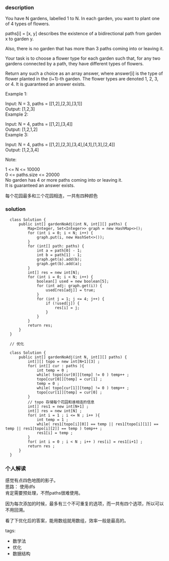 ### description    
  You have N gardens, labelled 1 to N.  In each garden, you want to plant one of 4 types of flowers.  
    
  paths[i] = [x, y] describes the existence of a bidirectional path from garden x to garden y.  
    
  Also, there is no garden that has more than 3 paths coming into or leaving it.  
    
  Your task is to choose a flower type for each garden such that, for any two gardens connected by a path, they have different types of flowers.  
    
  Return any such a choice as an array answer, where answer[i] is the type of flower planted in the (i+1)-th garden.  The flower types are denoted 1, 2, 3, or 4.  It is guaranteed an answer exists.  
    
     
    
  Example 1:  
    
  Input: N = 3, paths = [[1,2],[2,3],[3,1]]  
  Output: [1,2,3]  
  Example 2:  
    
  Input: N = 4, paths = [[1,2],[3,4]]  
  Output: [1,2,1,2]  
  Example 3:  
    
  Input: N = 4, paths = [[1,2],[2,3],[3,4],[4,1],[1,3],[2,4]]  
  Output: [1,2,3,4]  
     
    
  Note:  
    
  1 <= N <= 10000  
  0 <= paths.size <= 20000  
  No garden has 4 or more paths coming into or leaving it.  
  It is guaranteed an answer exists.  
    
  每个花园最多和三个花园相连，一共有四种颜色  
### solution    
```    
  class Solution {  
      public int[] gardenNoAdj(int N, int[][] paths) {  
          Map<Integer, Set<Integer>> graph = new HashMap<>();  
          for (int i = 0; i < N; i++) {  
              graph.put(i, new HashSet<>());  
          }  
          for (int[] path: paths) {  
              int a = path[0] - 1;  
              int b = path[1] - 1;  
              graph.get(a).add(b);  
              graph.get(b).add(a);  
          }  
          int[] res = new int[N];  
          for (int i = 0; i < N; i++) {  
              boolean[] used = new boolean[5];  
              for (int adj: graph.get(i)) {  
                  used[res[adj]] = true;  
              }  
              for (int j = 1; j <= 4; j++) {  
                  if (!used[j]) {  
                      res[i] = j;  
                  }  
              }  
          }  
          return res;  
      }  
  }  
    
  // 优化   
    
  class Solution {  
      public int[] gardenNoAdj(int N, int[][] paths) {  
          int[][] topo = new int[N+1][3] ;  
          for( int[] cur : paths ){  
              int temp = 0 ;  
              while( topo[cur[0]][temp] != 0 ) temp++ ;  
              topo[cur[0]][temp] = cur[1] ;  
              temp = 0 ;  
              while( topo[cur[1]][temp] != 0 ) temp++ ;  
              topo[cur[1]][temp] = cur[0] ;  
          }  
          // topo 存储每个花园和谁相连的信息  
          int[] res1 = new int[N+1] ;  
          int[] res = new int[N] ;  
          for( int i = 1 ; i <= N ; i++ ){  
              int temp = 1 ;  
              while( res1[topo[i][0]] == temp || res1[topo[i][1]] == temp || res1[topo[i][2]] == temp ) temp++ ;  
              res1[i] = temp ;  
          }  
          for( int i = 0 ; i < N ; i++ ) res[i] = res1[i+1] ;  
          return res ;  
      }  
  }  
```    
    
### 个人解读    
  感觉有点四色地图的影子。  
  思路： 使用dfs  
  肯定需要预处理，不然paths很难使用。  
    
  因为每次添加的时候，最多有三个不可重复的选项，而一共有四个选项，所以可以不用回溯。  
    
  看了下优化后的答案，能用数组就用数组，效率一般是最高的。  
    
tags:    
  -  数学法   
  -  优化   
  -  数据结构   
